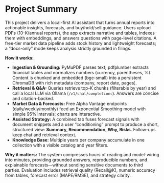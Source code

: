 # Project Summary

This project delivers a local-first AI assistant that turns annual reports into actionable insights, forecasts, and buy/hold/sell guidance. Users upload PDFs (10-K/annual reports), the app extracts narrative and tables, indexes them with embeddings, and answers questions with page-level citations. A free-tier market data pipeline adds stock history and lightweight forecasts; a “docs-only” mode keeps analysis strictly grounded in filings.

**How it works:**

* **Ingestion & Grounding:** PyMuPDF parses text; pdfplumber extracts financial tables and normalizes numbers (currency, parentheses, %). Content is chunked and embedded (bge-small) into a persistent ChromaDB with rich metadata (company, report date, pages).
* **Retrieval & Q\&A:** Queries retrieve top-K chunks (filterable by year) and call a local LLM via Ollama (`/v1/chat/completions`). Answers are concise and citation-backed.
* **Market Data & Forecasts:** Free Alpha Vantage endpoints (daily/weekly/monthly) feed an Exponential Smoothing model with simple 95% intervals; charts are interactive.
* **Assisted Strategy:** A combined tab fuses forecast signals with document snippets and a user “conditioning” prompt to produce a short, structured view: **Summary, Recommendation, Why, Risks**. Follow-ups keep chat and retrieval context.
* **Knowledge Base:** Multiple years per company accumulate in one collection with a visible catalog and year filters.

**Why it matters:** The system compresses hours of reading and model-wiring into minutes, providing grounded answers, reproducible numbers, and explainable forecasts—without sending sensitive documents to third parties. Evaluation includes retrieval quality (Recall\@K), numeric accuracy from tables, forecast error (MAPE/RMSE), and strategy clarity.
